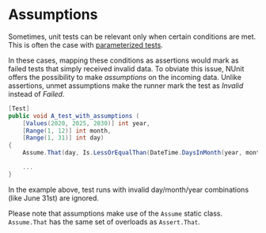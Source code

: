 # Assumptions

Sometimes, unit tests can be relevant only when certain conditions are met. This is often the case with [parameterized tests](./parameterized-tests.md).

In these cases, mapping these conditions as assertions would mark as failed tests that simply received invalid data. To obviate this issue, NUnit offers the possibility to make _assumptions_ on the incoming data. Unlike assertions, unmet assumptions make the runner mark the test as _Invalid_ instead of _Failed_.

```csharp
[Test]
public void A_test_with_assumptions (
    [Values(2020, 2025, 2030)] int year,
    [Range(1, 12)] int month,
    [Range(1, 31)] int day)
{
    Assume.That(day, Is.LessOrEqualThan(DateTime.DaysInMonth(year, month)));

    ...
}
```

In the example above, test runs with invalid day/month/year combinations \(like June 31st\) are ignored.

Please note that assumptions make use of the `Assume` static class. `Assume.That` has the same set of overloads as `Assert.That`.

